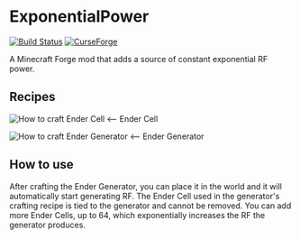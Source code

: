 # ExponentialPower
[![Build Status](https://travis-ci.org/MoSadie/ExponentialPower.svg?branch=master)](https://travis-ci.org/MoSadie/ExponentialPower)   [![CurseForge](http://cf.way2muchnoise.eu/full_254249_downloads.svg)](https://minecraft.curseforge.com/projects/exponential-power)

A Minecraft Forge mod that adds a source of constant exponential RF power.

## Recipes
![How to craft Ender Cell](https://github.com/MoSadie/ExponentialPower/blob/master/pictures/EnderCellRecipie.PNG) <-- Ender Cell

![How to craft Ender Generator](https://github.com/MoSadie/ExponentialPower/blob/master/pictures/EnderGeneratorRecipie.PNG) <-- Ender Generator
## How to use
 After crafting the Ender Generator, you can place it in the world and it will automatically start generating RF. The Ender Cell used in the generator's crafting recipe is tied to the generator and cannot be removed. You can add more Ender Cells, up to 64, which exponentially increases the RF the generator produces.
